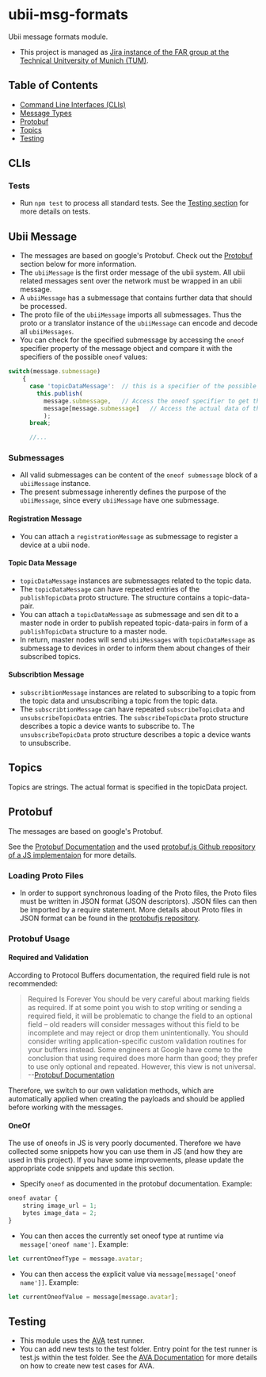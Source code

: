 # ubii-msg-formats

Ubii message formats module.

- This project is managed as [Jira instance of the FAR group at the Technical Unitversity of Munich (TUM)](https://jira.far.in.tum.de/).

## Table of Contents

- [Command Line Interfaces (CLIs)](#clis)
- [Message Types](#message-types)
- [Protobuf](#protobuf)
- [Topics](#topics)
- [Testing](#testing)

## CLIs

### Tests

- Run ``npm test`` to process all standard tests. See the [Testing section](Testing) for more details on tests.


## Ubii Message

- The messages are based on google's Protobuf. Check out the [Protobuf](#protobuf) section below for more information.
- The `ubiiMessage` is the first order message of the ubii system. All ubii related messages sent over the network must be wrapped in an ubii message.
- A `ubiiMessage` has a submessage that contains further data that should be processed.
- The proto file of the `ubiiMessage` imports all submessages. Thus the proto or a translator instance of the `ubiiMessage` can encode and decode all `ubiiMessages`.
- You can check for the specified submessage by accessing the `oneof` specifier property of the message object and compare it with the specifiers of the possible `oneof` values: 
```js
switch(message.submessage)
    {
      case 'topicDataMessage':  // this is a specifier of the possible values of the oneof
        this.publish(
          message.submessage,   // Access the oneof specifier to get the specifier of the actual value
          message[message.submessage]   // Access the actual data of the oneof
          );
      break;

      //...
```

### Submessages

- All valid submessages can be content of the `oneof submessage` block of a `ubiiMessage` instance.
- The present submessage inherently defines the purpose of the `ubiiMessage`, since every `ubiiMessage` have one submessage.

#### Registration Message

- You can attach a `registrationMessage` as submessage to register a device at a ubii node.

#### Topic Data Message

- `topicDataMessage` instances are submessages related to the topic data.
- The `topicDataMessage` can have repeated entries of the `publishTopicData` proto structure. The structure contains a topic-data-pair.
- You can attach a `topicDataMessage` as submessage and sen dit to a master node in order to publish repeated topic-data-pairs in form of a `publishTopicData` structure to a master node.
- In return, master nodes will send `ubiiMessages` with `topicDataMessage` as submessage to devices in order to inform them about changes of their subscribed topics.

#### Subscribtion Message

- `subscribtionMessage` instances are related to subscribing to a topic from the topic data and unsubscribing a topic from the topic data.
- The `subscribtionMessage` can have repeated `subscribeTopicData` and `unsubscribeTopicData` entries. The `subscribeTopicData` proto structure describes a topic a device wants to subscribe to. The `unsubscribeTopicData` proto structure describes a topic a device wants to unsubscribe.

## Topics

Topics are strings. The actual format is specified in the topicData project.

## Protobuf

The messages are based on google's Protobuf.

See the [Protobuf Documentation](https://developers.google.com/protocol-buffers/) and the used [protobuf.js Github repository of a JS implementaion](https://github.com/dcodeIO/ProtoBuf.js/) for more details.

### Loading Proto Files

- In order to support synchronous loading of the Proto files, the Proto files must be written in JSON format (JSON descriptors). JSON files can then be imported by a require statement. More details about Proto files in JSON format can be found in the [protobufjs repository](https://github.com/dcodeIO/ProtoBuf.js/#using-json-descriptors).

### Protobuf Usage

#### Required and Validation

According to Protocol Buffers documentation, the required field rule is not recommended:

>Required Is Forever You should be very careful about marking fields as required. If at some point you wish to stop writing or sending a required field, it will be problematic to change the field to an optional field – old readers will consider messages without this field to be incomplete and may reject or drop them unintentionally. You should consider writing application-specific custom validation routines for your buffers instead. Some engineers at Google have come to the conclusion that using required does more harm than good; they prefer to use only optional and repeated. However, this view is not universal. --[Protobuf Documentation](https://developers.google.com/protocol-buffers/docs/proto)

Therefore, we switch to our own validation methods, which are automatically applied when creating the payloads and should be applied before working with the messages.

#### OneOf

The use of oneofs in JS is very poorly documented. Therefore we have collected some snippets how you can use them in JS (and how they are used in this project).
If you have some improvements, please update the appropriate code snippets and update this section.

- Specify `oneof` as documented in the protobuf documentation. Example:

```js
oneof avatar {
    string image_url = 1;
    bytes image_data = 2;
}
```

- You can then acces the currently set oneof type at runtime via `message['oneof name']`. Example:

```js
let currentOneofType = message.avatar;
```

- You can then access the explicit value via `message[message['oneof name']]`. Example:

```js
let currentOneofValue = message[message.avatar];
```

## Testing

- This module uses the [AVA](https://github.com/avajs/ava) test runner.
- You can add new tests to the test folder. Entry point for the test runner is test.js within the test folder. See the [AVA Documentation](https://github.com/avajs/ava#contents) for more details on how to create new test cases for AVA.
